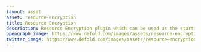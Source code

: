 ```yaml
---
layout: asset
asset: resource-encryption
title: Resource Encryption
description: Resource Encryption plugin which can be used as the starting point for your own encryption of game archives.
opengraph_image: https://www.defold.com/images/assets/resource-encryption-thumb.jpg
twitter_image: https://www.defold.com/images/assets/resource-encryption-thumb.jpg
---
```

